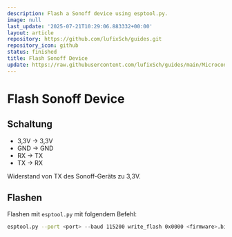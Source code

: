 ```yaml
---
description: Flash a Sonoff device using esptool.py.
image: null
last_update: '2025-07-21T10:29:06.883332+00:00'
layout: article
repository: https://github.com/lufixSch/guides.git
repository_icon: github
status: finished
title: Flash Sonoff Device
update: https://raw.githubusercontent.com/lufixSch/guides/main/Microcontroller/Flash%20Sonoff%20Device.md
---
```


# Flash Sonoff Device

## Schaltung

- 3,3V -> 3,3V
- GND -> GND
- RX -> TX
- TX -> RX

Widerstand von TX des Sonoff-Geräts zu 3,3V.

## Flashen

Flashen mit `esptool.py` mit folgendem Befehl:

```zsh
esptool.py --port <port> --baud 115200 write_flash 0x0000 <firmware>.bin
```